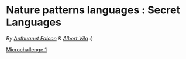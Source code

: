 #    Nature patterns languages : Secret Languages
*By [Anthuanet Falcon](https://anthuanetf.github.io/MDEF/) & [Albert Vila](https://avilabon.github.io/MDEF_Albert/)* :)


[Microchallenge 1](./MicroChallenge1.md)
